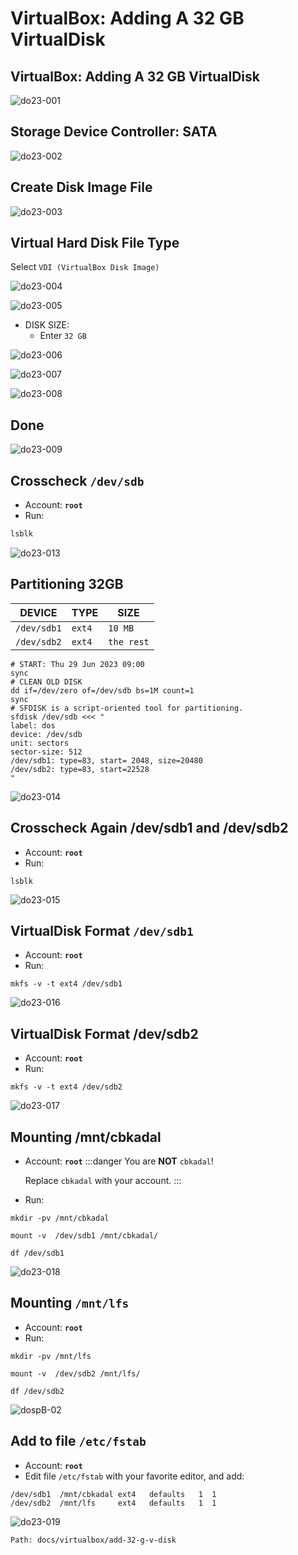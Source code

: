 # VirtualBox: Adding A 32 GB VirtualDisk


## VirtualBox: Adding A 32 GB VirtualDisk


![do23-001](/static/img/legacy/do23-001.jpg)

## Storage Device Controller: SATA


![do23-002](/static/img/legacy/do23-002.jpg)

## Create Disk Image File


![do23-003](/static/img/legacy/do23-003.jpg)

## Virtual Hard Disk File Type
Select `VDI (VirtualBox Disk Image)`


![do23-004](/static/img/legacy/do23-004.jpg)


![do23-005](/static/img/legacy/do23-005.jpg)


* DISK SIZE: 
  * Enter `32 GB`

![do23-006](/static/img/legacy/do23-006.jpg)


![do23-007](/static/img/legacy/do23-007.jpg)


![do23-008](/static/img/legacy/do23-008.jpg)

## Done


![do23-009](/static/img/legacy/do23-009.jpg)

## Crosscheck `/dev/sdb`

* Account: **`root`**
* Run:

```bash
lsblk
```

![do23-013](/static/img/legacy/do23-013.jpg)

## Partitioning 32GB

| DEVICE    | TYPE | SIZE     |
| --------- | ---- | -------- |
| `/dev/sdb1` | `ext4` | `10 MB`    |
| `/dev/sdb2` | `ext4` | `the rest` |


```
# START: Thu 29 Jun 2023 09:00
sync
# CLEAN OLD DISK
dd if=/dev/zero of=/dev/sdb bs=1M count=1
sync
# SFDISK is a script-oriented tool for partitioning.
sfdisk /dev/sdb <<< "
label: dos
device: /dev/sdb
unit: sectors
sector-size: 512
/dev/sdb1: type=83, start= 2048, size=20480
/dev/sdb2: type=83, start=22528
"
```


![do23-014](/static/img/legacy/do23-014.jpg)

## Crosscheck Again /dev/sdb1 and /dev/sdb2

* Account: **`root`**
* Run:

```
lsblk
```


![do23-015](/static/img/legacy/do23-015.jpg)


## VirtualDisk Format `/dev/sdb1`

* Account: **`root`**
* Run:

```
mkfs -v -t ext4 /dev/sdb1
```


![do23-016](/static/img/legacy/do23-016.jpg)


## VirtualDisk Format /dev/sdb2

* Account: **`root`**
* Run:

```
mkfs -v -t ext4 /dev/sdb2

```


![do23-017](/static/img/legacy/do23-017.jpg)

## Mounting /mnt/cbkadal

* Account: **`root`**
:::danger
  You are **NOT** `cbkadal`!
  
  Replace `cbkadal` with your account.
:::
* Run:

```
mkdir -pv /mnt/cbkadal

mount -v  /dev/sdb1 /mnt/cbkadal/

df /dev/sdb1
```


![do23-018](/static/img/legacy/do23-018.jpg)

## Mounting `/mnt/lfs`

* Account: **`root`**
* Run:

```
mkdir -pv /mnt/lfs

mount -v  /dev/sdb2 /mnt/lfs/

df /dev/sdb2
```

![dospB-02](/static/img/legacy/dospB-02.jpg)

## Add to file `/etc/fstab`

* Account: **`root`**
* Edit file `/etc/fstab` with your favorite editor, and add:

```
/dev/sdb1  /mnt/cbkadal ext4   defaults   1  1
/dev/sdb2  /mnt/lfs     ext4   defaults   1  1
```


![do23-019](/static/img/legacy/do23-019.jpg)

```
Path: docs/virtualbox/add-32-g-v-disk
```